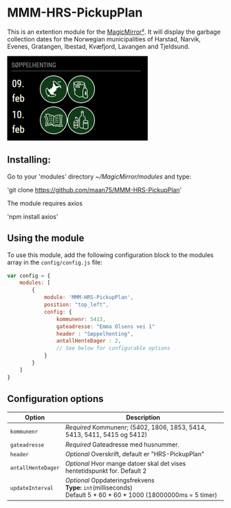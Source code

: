 # MMM-HRS-PickupPlan

This is an extention module for the [MagicMirror²](https://github.com/MichMich/MagicMirror/). It will display the garbage collection dates for the Norwegian municipalities of Harstad, Narvik, Evenes, Gratangen, Ibestad, Kvæfjord, Lavangen and Tjeldsund.

![Screenshot of the module](./MMM-HRS-PickupPlanScreenShot.png)


## Installing:

Go to your 'modules' directory *~/MagicMirror/modules* and type:

'git clone https://github.com/maan75/MMM-HRS-PickupPlan'

The module requires axios

'npm install axios'


## Using the module

To use this module, add the following configuration block to the modules array in the `config/config.js` file:
```js
var config = {
    modules: [
        {
            module: 'MMM-HRS-PickupPlan',
            position: "top_left",
            config: {
                kommunenr: 5413,
                gateadresse: "Emma Olsens vei 1"
                header : "Søppelhenting",
                antallHenteDager : 2,
                // See below for configurable options
            }
        }
    ]
}
```

## Configuration options

| Option             | Description
|------------------- |------------
| `kommunenr`        | *Required* Kommunenr; (5402, 1806, 1853, 5414, 5413, 5411, 5415 og 5412)
| `gateadresse`      | *Required* Gateadresse med husnummer.
| `header`           | *Optional* Overskrift, default er "HRS-PickupPlan"
| `antallHenteDager` | *Optional* Hvor mange datoer skal det vises hentetidspunkt for. Default 2
| `updateInterval`   | *Optional* Oppdateringsfrekvens  <br>**Type:** `int`(milliseconds) <br>Default 5 * 60 * 60 * 1000 (18000000ms = 5 timer)

